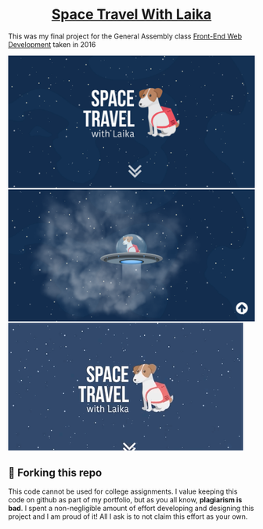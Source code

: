 <h1 align="center"> <a href="
https://ludmylaalmeida.github.io/spacetravelwithlaika/index.html" target="_blank">Space Travel With Laika</a></h1>

<p>This was my final project for the General Assembly class <a href="https://generalassemb.ly/education/front-end-web-development" target="_blank">Front-End Web Development</a> taken in 2016</p>

![demo](https://github.com/ludmylaalmeida/spacetravelwithlaika/blob/master/screen1.png?raw=true)
![demo](https://github.com/ludmylaalmeida/spacetravelwithlaika/blob/master/screen2.png?raw=true)
![demo](https://github.com/ludmylaalmeida/spacetravelwithlaika/blob/master/laika.gif?raw=true)

## 🚨 Forking this repo

<p>This code cannot be used for college assignments. I value keeping this code on github as part of my portfolio, but as you all know, <b>plagiarism is bad</b>. I spent a non-negligible amount of effort developing and designing this project and I am proud of it! All I ask is to not claim this effort as your own.</p>


